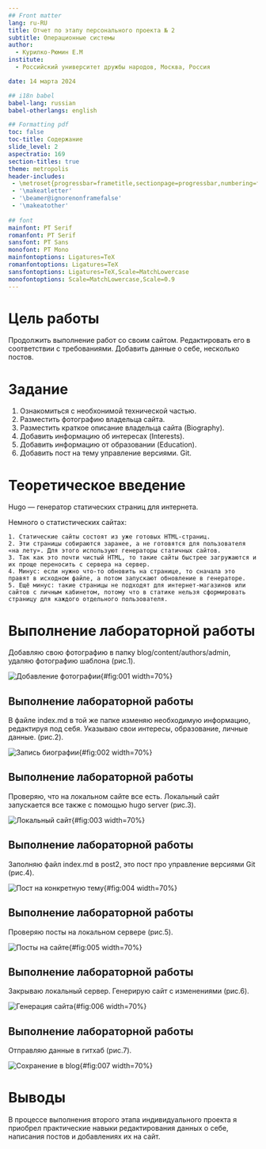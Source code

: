 ```yaml
---
## Front matter
lang: ru-RU
title: Отчет по этапу персонального проекта № 2
subtitle: Операционные системы 
author:
  - Курилко-Рюмин Е.М
institute:
  - Российский университет дружбы народов, Москва, Россия

date: 14 марта 2024

## i18n babel
babel-lang: russian
babel-otherlangs: english

## Formatting pdf
toc: false
toc-title: Содержание
slide_level: 2
aspectratio: 169
section-titles: true
theme: metropolis
header-includes:
 - \metroset{progressbar=frametitle,sectionpage=progressbar,numbering=fraction}
 - '\makeatletter'
 - '\beamer@ignorenonframefalse'
 - '\makeatother'
 
## font
mainfont: PT Serif
romanfont: PT Serif
sansfont: PT Sans
monofont: PT Mono
mainfontoptions: Ligatures=TeX
romanfontoptions: Ligatures=TeX
sansfontoptions: Ligatures=TeX,Scale=MatchLowercase
monofontoptions: Scale=MatchLowercase,Scale=0.9
---
```


# Цель работы

 Продолжить выполнение работ со своим сайтом. Редактировать его в соответствии с требованиями. Добавить данные о себе, несколько постов.

# Задание

 1. Ознакомиться с необхонимой технической частью.
 2. Разместить фотографию владельца сайта.
 3. Разместить краткое описание владельца сайта (Biography).
 4. Добавить информацию об интересах (Interests).
 5. Добавить информацию от образовании (Education).
 6. Добавить пост на тему управление версиями. Git.

# Теоретическое введение

 Нugo — генератор статических страниц для интернета.

 Немного о статистических сайтах:

    1. Статические сайты состоят из уже готовых HTML-страниц.
    2. Эти страницы собираются заранее, а не готовятся для пользователя «на лету». Для этого используют генераторы статичных сайтов.
    3. Так как это почти чистый HTML, то такие сайты быстрее загружаются и их проще переносить с сервера на сервер.
    4. Минус: если нужно что-то обновить на странице, то сначала это правят в исходном файле, а потом запускают обновление в генераторе.
    5. Ещё минус: такие страницы не подходят для интернет-магазинов или сайтов с личным кабинетом, потому что в статике нельзя сформировать страницу для каждого отдельного пользователя.

# Выполнение лабораторной работы

 Добавляю свою фотографию в папку blog/content/authors/admin, удаляю фотографию шаблона (рис.1).

![Добавление фотографии](image/1.PNG){#fig:001 width=70%}

## Выполнение лабораторной работы

 В файле index.md в той же папке изменяю необходимую информацию, редактируя под себя. Указываю свои интересы, образование, личные данные. (рис.2).

![Запись биографии](image/2.PNG){#fig:002 width=70%}

## Выполнение лабораторной работы

 Проверяю, что на локальном сайте все есть. Локальный сайт запускается все также с помощью hugo server (рис.3).

![Локальный сайт](image/3.PNG){#fig:003 width=70%}

## Выполнение лабораторной работы

 Заполняю файл index.md в post2, это пост про управление версиями Git (рис.4).

![Пост на конкретную тему](image/4.PNG){#fig:004 width=70%}

## Выполнение лабораторной работы

 Проверяю посты на локальном сервере (рис.5).

![Посты на сайте](image/5.PNG){#fig:005 width=70%}

## Выполнение лабораторной работы

 Закрываю локальный сервер. Генерирую сайт с изменениями (рис.6).

![Генерация сайта](image/6.PNG){#fig:006 width=70%}

## Выполнение лабораторной работы

 Отправляю данные в гитхаб  (рис.7).

![Сохранение в blog](image/7.PNG){#fig:007 width=70%}

# Выводы

 В процессе выполнения второго этапа индивидуального проекта я приобрел практические навыки редактирования данных о себе, написания постов и добавлениях их на сайт.
